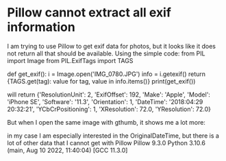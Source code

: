 
# Pillow cannot extract all exif information

I am trying to use Pillow to get exif data for photos, but it looks like it does not return all that should be available. Using the simple code:
from PIL import Image
from PIL.ExifTags import TAGS

def get_exif():
  i = Image.open('IMG_0780.JPG')
  info = i.getexif()
  return {TAGS.get(tag): value for tag, value in info.items()}
print(get_exif())

will return
{'ResolutionUnit': 2, 'ExifOffset': 192, 'Make': 'Apple', 'Model': 'iPhone SE', 'Software': '11.3', 'Orientation': 1, 'DateTime': '2018:04:29 20:32:21', 'YCbCrPositioning': 1, 'XResolution': 72.0, 'YResolution': 72.0}

But when I open the same image with gthumb, it shows me a lot more:

in my case I am especially interested in the OriginalDateTime, but there is a lot of other data that I cannot get with Pillow
Pillow 9.3.0
Python 3.10.6 (main, Aug 10 2022, 11:40:04) [GCC 11.3.0]


        